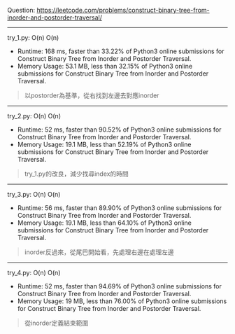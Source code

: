 Question: https://leetcode.com/problems/construct-binary-tree-from-inorder-and-postorder-traversal/

---

try_1.py: O(n) O(n)

* Runtime: 168 ms, faster than 33.22% of Python3 online submissions for Construct Binary Tree from Inorder and Postorder Traversal.
* Memory Usage: 53.1 MB, less than 32.15% of Python3 online submissions for Construct Binary Tree from Inorder and Postorder Traversal.

> 以postorder為基準，從右找到左邊去對應inorder

---

try_2.py: O(n) O(n)

* Runtime: 52 ms, faster than 90.52% of Python3 online submissions for Construct Binary Tree from Inorder and Postorder Traversal.
* Memory Usage: 19.1 MB, less than 52.19% of Python3 online submissions for Construct Binary Tree from Inorder and Postorder Traversal.

> try_1.py的改良，減少找尋index的時間

---

try_3.py: O(n) O(n)

* Runtime: 56 ms, faster than 89.90% of Python3 online submissions for Construct Binary Tree from Inorder and Postorder Traversal.
* Memory Usage: 19.1 MB, less than 64.10% of Python3 online submissions for Construct Binary Tree from Inorder and Postorder Traversal.

> inorder反過來，從尾巴開始看，先處理右邊在處理左邊

---

try_4.py: O(n) O(n)

* Runtime: 52 ms, faster than 94.69% of Python3 online submissions for Construct Binary Tree from Inorder and Postorder Traversal.
* Memory Usage: 19 MB, less than 76.00% of Python3 online submissions for Construct Binary Tree from Inorder and Postorder Traversal.

> 從inorder定義結束範圍